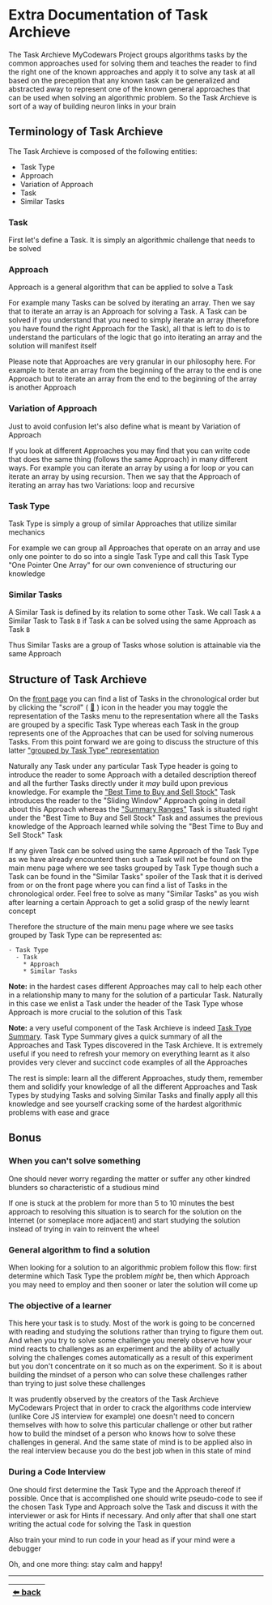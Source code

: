 # Extra Documentation of Task Archieve

The Task Archieve MyCodewars Project groups algorithms tasks by the common approaches used for solving them and teaches the reader to find the right one of the known approaches and apply it to solve any task at all based on the preception that any known task can be generalized and abstracted away to represent one of the known general approaches that can be used when solving an algorithmic problem. So the Task Archieve is sort of a way of building neuron links in your brain

## Terminology of Task Archieve

The Task Archieve is composed of the following entities:
- Task Type
- Approach
- Variation of Approach
- Task
- Similar Tasks

### Task

First let's define a Task. It is simply an algorithmic challenge that needs to be solved

### Approach

Approach is a general algorithm that can be applied to solve a Task

For example many Tasks can be solved by iterating an array. Then we say that to iterate an array is an Approach for solving a Task. A Task can be solved if you understand that you need to simply iterate an array (therefore you have found the right Approach for the Task), all that is left to do is to understand the particulars of the logic that go into iterating an array and the solution will manifest itself

Please note that Approaches are very granular in our philosophy here. For example to iterate an array from the beginning of the array to the end is one Approach but to iterate an array from the end to the beginning of the array is another Approach

### Variation of Approach

Just to avoid confusion let's also define what is meant by Variation of Approach

If you look at different Approaches you may find that you can write code that does the same thing (follows the same Approach) in many different ways. For example you can iterate an array by using a for loop _or_ you can iterate an array by using recursion. Then we say that the Approach of iterating an array has two Variations: loop and recursive

### Task Type

Task Type is simply a group of similar Approaches that utilize similar mechanics

For example we can group all Approaches that operate on an array and use only one pointer to do so into a single Task Type and call this Task Type "One Pointer One Array" for our own convenience of structuring our knowledge

### Similar Tasks

A Similar Task is defined by its relation to some other Task. We call Task `A` a Similar Task to Task `B` if Task `A` can be solved using the same Approach as Task `B`

Thus Similar Tasks are a group of Tasks whose solution is attainable via the same Approach

## Structure of Task Archieve

On the [front page](./README.md) you can find a list of Tasks in the chronological order but by clicking the "_scroll_" ( [:scroll:](./task-type.md) ) icon in the header you may toggle the representation of the Tasks menu to the representation where all the Tasks are grouped by a specific Task Type whereas each Task in the group represents one of the Approaches that can be used for solving numerous Tasks. From this point forward we are going to discuss the structure of this latter ["grouped by Task Type" representation](./task-type.md)

Naturally any Task under any particular Task Type header is going to introduce the reader to some Approach with a detailed description thereof and all the further Tasks directly under it _may_ build upon previous knowledge. For example the ["Best Time to Buy and Sell Stock"](./best-time-to-buy-and-sell-stock/task.md) Task introduces the reader to the "Sliding Window" Approach going in detail about this Approach whereas the ["Summary Ranges"](./summary-ranges/task.md) Task is situated right under the "Best Time to Buy and Sell Stock" Task and assumes the previous knowledge of the Approach learned while solving the "Best Time to Buy and Sell Stock" Task

If any given Task can be solved using the same Approach of the Task Type as we have already encounterd then such a Task will not be found on the main menu page where we see tasks grouped by Task Type though such a Task can be found in the "Similar Tasks" spoiler of the Task that it is derived from or on the front page where you can find a list of Tasks in the chronological order. Feel free to solve as many "Similar Tasks" as you wish after learning a certain Approach to get a solid grasp of the newly learnt concept

Therefore the structure of the main menu page where we see tasks grouped by Task Type can be represented as:

```
- Task Type
  - Task
    * Approach
    * Similar Tasks
```

__Note:__ in the hardest cases different Approaches may call to help each other in a relationship many to many for the solution of a particular Task. Naturally in this case we enlist a Task under the header of the Task Type whose Approach is more crucial to the solution of this Task

__Note:__ a very useful component of the Task Archieve is indeed [Task Type Summary](./task-type-summary/README.md). Task Type Summary gives a quick summary of all the Approaches and Task Types discovered in the Task Archieve. It is extremely useful if you need to refresh your memory on everything learnt as it also provides very clever and succinct code examples of all the Approaches

The rest is simple: learn all the different Approaches, study them, remember them and solidify your knowledge of all the different Approaches and Task Types by studying Tasks and solving Similar Tasks and finally apply all this knowledge and see yourself cracking some of the hardest algorithmic problems with ease and grace

## Bonus

### When you can't solve something

One should never worry regarding the matter or suffer any other kindred blunders so characteristic of a studious mind

If one is stuck at the problem for more than 5 to 10 minutes the best approach to resolving this situation is to search for the solution on the Internet (or someplace more adjacent) and start studying the solution instead of trying in vain to reinvent the wheel

### General algorithm to find a solution

When looking for a solution to an algorithmic problem follow this flow: first determine which Task Type the problem _might_ be, then which Approach you may need to employ and then sooner or later the solution will come up

### The objective of a learner

This here your task is to study. Most of the work is going to be concerned with reading and studying the solutions rather than trying to figure them out. And when you try to solve some challenge you merely observe how your mind reacts to challenges as an experiment and the ability of actually solving the challenges comes automatically as a result of this experiment but you don't concentrate on it so much as on the experiment. So it is about building the mindset of a person who can solve these challenges rather than trying to just solve these challenges

It was prudently observed by the creators of the Task Archieve MyCodewars Project that in order to crack the algorithms code interview (unlike Core JS interview for example) one doesn't need to concern themselves with how to solve this particular challenge or other but rather how to build the mindset of a person who knows how to solve these challenges in general. And the same state of mind is to be applied also in the real interview because you do the best job when in this state of mind

### During a Code Interview

One should first determine the Task Type and the Approach thereof if possible. Once that is accomplished one should write pseudo-code to see if the chosen Task Type and Approach solve the Task and discuss it with the interviewer or ask for Hints if necessary. And only after that shall one start writing the actual code for solving the Task in question

Also train your mind to run code in your head as if your mind were a debugger

Oh, and one more thing: stay calm and happy!

---

| [:arrow_left: back](./README.md) |
| :---: |
